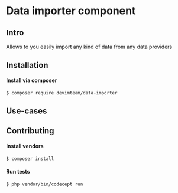 # Data importer component

## Intro

Allows to you easily import any kind of data from any data providers

## Installation

#### Install via composer

```
$ composer require devimteam/data-importer
```

## Use-cases

## Contributing

#### Install vendors

```
$ composer install
```

#### Run tests

```
$ php vendor/bin/codecept run
```
